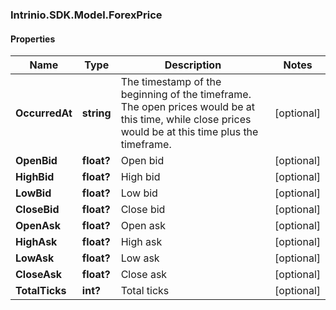 ### Intrinio.SDK.Model.ForexPrice
#### Properties

Name | Type | Description | Notes
------------ | ------------- | ------------- | -------------
**OccurredAt** | **string** | The timestamp of the beginning of the timeframe. The open prices would be at this time, while close prices would be at this time plus the timeframe. | [optional] 
**OpenBid** | **float?** | Open bid | [optional] 
**HighBid** | **float?** | High bid | [optional] 
**LowBid** | **float?** | Low bid | [optional] 
**CloseBid** | **float?** | Close bid | [optional] 
**OpenAsk** | **float?** | Open ask | [optional] 
**HighAsk** | **float?** | High ask | [optional] 
**LowAsk** | **float?** | Low ask | [optional] 
**CloseAsk** | **float?** | Close ask | [optional] 
**TotalTicks** | **int?** | Total ticks | [optional] 

